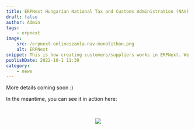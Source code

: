 ```yaml
---
title: ERPNext Hungarian National Tax and Customs Administration (NAV) Online Invoice Preview
draft: false
author: Admin
tags:
    - erpnext
image:
    src: /erpnext-onlineszamla-nav-monolithon.png
    alt: ERPNext
snippet: This is how creating customers/suppliers works in ERPNext. We retrieve data from the Hungarian NAV online invoice system based on the VAT number. This forms the foundation of ERPNext Hungarian NAV compliant invoicing.
publishDate: 2022-10-1 11:39
category:
    - news
---
```


<p>More details coming soon :)</p><p>In the meantime, you can see it in action here:</p><p><br></p><p style="text-align: center;"><img src="/images/jFrMpG9.gif"></p>

